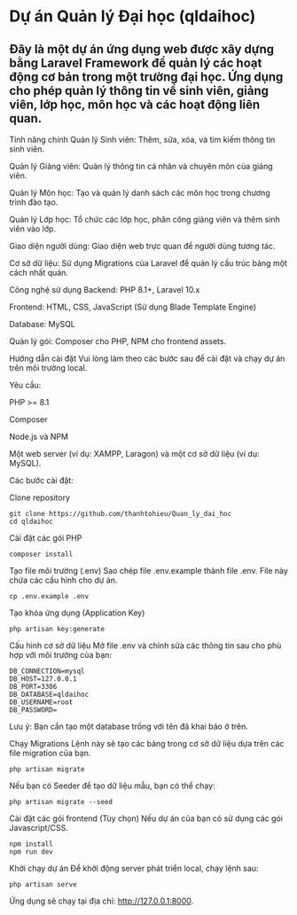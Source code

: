 # Dự án Quản lý Đại học (qldaihoc) 
## Đây là một dự án ứng dụng web được xây dựng bằng Laravel Framework để quản lý các hoạt động cơ bản trong một trường đại học. Ứng dụng cho phép quản lý thông tin về sinh viên, giảng viên, lớp học, môn học và các hoạt động liên quan. 

Tính năng chính
Quản lý Sinh viên: Thêm, sửa, xóa, và tìm kiếm thông tin sinh viên.

Quản lý Giảng viên: Quản lý thông tin cá nhân và chuyên môn của giảng viên.

Quản lý Môn học: Tạo và quản lý danh sách các môn học trong chương trình đào tạo.

Quản lý Lớp học: Tổ chức các lớp học, phân công giảng viên và thêm sinh viên vào lớp.

Giao diện người dùng: Giao diện web trực quan để người dùng tương tác.

Cơ sở dữ liệu: Sử dụng Migrations của Laravel để quản lý cấu trúc bảng một cách nhất quán.

Công nghệ sử dụng
Backend: PHP 8.1+, Laravel 10.x

Frontend: HTML, CSS, JavaScript (Sử dụng Blade Template Engine)

Database: MySQL 

Quản lý gói: Composer cho PHP, NPM cho frontend assets.

Hướng dẫn cài đặt
Vui lòng làm theo các bước sau để cài đặt và chạy dự án trên môi trường local.

Yêu cầu:

PHP >= 8.1

Composer

Node.js và NPM

Một web server (ví dụ: XAMPP, Laragon) và một cơ sở dữ liệu (ví dụ: MySQL).

Các bước cài đặt:

Clone repository
```
git clone https://github.com/thanhtohieu/Quan_ly_dai_hoc
cd qldaihoc
```
Cài đặt các gói PHP
```
composer install
```
Tạo file môi trường (.env) Sao chép file .env.example thành file .env. File này chứa các cấu hình cho dự án.
```
cp .env.example .env
```
Tạo khóa ứng dụng (Application Key)
```
php artisan key:generate
```
Cấu hình cơ sở dữ liệu Mở file .env và chỉnh sửa các thông tin sau cho phù hợp với môi trường của bạn:
```
DB_CONNECTION=mysql
DB_HOST=127.0.0.1
DB_PORT=3306
DB_DATABASE=qldaihoc
DB_USERNAME=root
DB_PASSWORD=
```
Lưu ý: Bạn cần tạo một database trống với tên đã khai báo ở trên.

Chạy Migrations Lệnh này sẽ tạo các bảng trong cơ sở dữ liệu dựa trên các file migration của bạn.
```
php artisan migrate
```
Nếu bạn có Seeder để tạo dữ liệu mẫu, bạn có thể chạy:
```
php artisan migrate --seed
```
Cài đặt các gói frontend (Tùy chọn) Nếu dự án của bạn có sử dụng các gói Javascript/CSS.
```
npm install
npm run dev
```
Khởi chạy dự án
Để khởi động server phát triển local, chạy lệnh sau:
```
php artisan serve
```
Ứng dụng sẽ chạy tại địa chỉ: http://127.0.0.1:8000.

